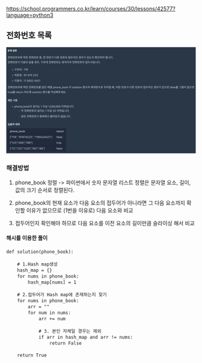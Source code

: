 https://school.programmers.co.kr/learn/courses/30/lessons/42577?language=python3

## 전화번호 목록

![Alt text](image.png)

### 해결방법

1. phone_book 정렬 -> 파이썬에서 숫자 문자열 리스트 정렬은 문자열 요소, 길이, 값의 크기 순서로 정렬된다.

2. phone_book의 현재 요소가 다음 요소의 접두어가 아니라면 그 다음 요소까지 확인할 이유가 없으므로 (1번을 이유로) 다음 요소와 비교

3. 접두어인지 확인해야 하므로 다음 요소를 이전 요소의 길이만큼 슬라이싱 해서 비교


#### 해시를 이용한 풀이
```
def solution(phone_book): 

    # 1.Hash map생성
    hash_map = {} 
    for nums in phone_book: 
        hash_map[nums] = 1 
    
    # 2.접두어가 Hash map에 존재하는지 찾기 
    for nums in phone_book: 
        arr = "" 
        for num in nums: 
            arr += num
    
            # 3. 본인 자체일 경우는 제외
            if arr in hash_map and arr != nums:       
                return False 
                
    return True
```
